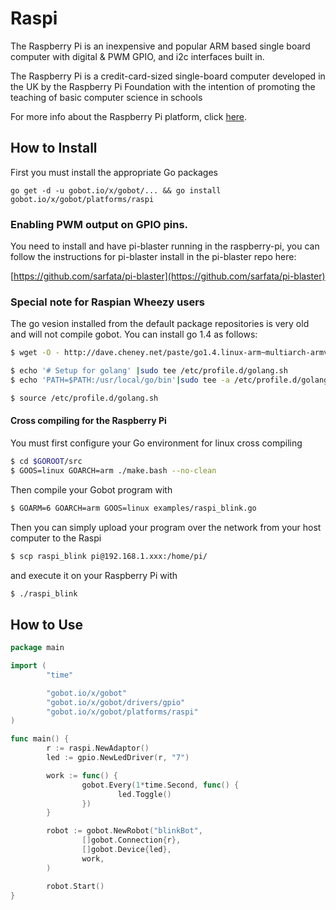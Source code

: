 # Raspi

The Raspberry Pi is an inexpensive and popular ARM based single board computer with digital & PWM GPIO, and i2c interfaces built in.

The Raspberry Pi is a credit-card-sized single-board computer developed in the UK by the Raspberry Pi Foundation with the intention of promoting the teaching of basic computer science in schools

For more info about the Raspberry Pi platform, click [here](http://www.raspberrypi.org/).

## How to Install

First you must install the appropriate Go packages

```
go get -d -u gobot.io/x/gobot/... && go install gobot.io/x/gobot/platforms/raspi
```

### Enabling PWM output on GPIO pins.

You need to install and have pi-blaster running in the raspberry-pi, you can follow the instructions for pi-blaster install in the pi-blaster repo here:

[https://github.com/sarfata/pi-blaster](https://github.com/sarfata/pi-blaster)

### Special note for Raspian Wheezy users

The go vesion installed from the default package repositories is very old and will not compile gobot. You can install go 1.4 as follows:

```bash
$ wget -O - http://dave.cheney.net/paste/go1.4.linux-arm~multiarch-armv6-1.tar.gz|sudo tar -xzC /usr/local -f -

$ echo '# Setup for golang' |sudo tee /etc/profile.d/golang.sh
$ echo 'PATH=$PATH:/usr/local/go/bin'|sudo tee -a /etc/profile.d/golang.sh

$ source /etc/profile.d/golang.sh
```

#### Cross compiling for the Raspberry Pi
You must first configure your Go environment for linux cross compiling

```bash
$ cd $GOROOT/src
$ GOOS=linux GOARCH=arm ./make.bash --no-clean

```

Then compile your Gobot program with

```bash
$ GOARM=6 GOARCH=arm GOOS=linux examples/raspi_blink.go
```

Then you can simply upload your program over the network from your host computer to the Raspi

```bash
$ scp raspi_blink pi@192.168.1.xxx:/home/pi/
```

and execute it on your Raspberry Pi with

```bash
$ ./raspi_blink
```

## How to Use

```go
package main

import (
        "time"

        "gobot.io/x/gobot"
        "gobot.io/x/gobot/drivers/gpio"
        "gobot.io/x/gobot/platforms/raspi"
)

func main() {
        r := raspi.NewAdaptor()
        led := gpio.NewLedDriver(r, "7")

        work := func() {
                gobot.Every(1*time.Second, func() {
                        led.Toggle()
                })
        }

        robot := gobot.NewRobot("blinkBot",
                []gobot.Connection{r},
                []gobot.Device{led},
                work,
        )

        robot.Start()
}
```
